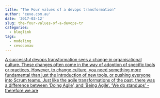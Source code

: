 ```yaml
---
title: "The Four values of a devops transformation"
author: 'cevo.com.au'
date: '2017-03-12'
slug: the-four-values-of-a-devops-tr
categories:
  - bloglink
tags:
  - modeling
  - cevocomau
---
```


[A successful devops transformation sees a change in organisational culture. These changes often come in the way of adoption of specific tools or practices. However, to change culture, you need something more fundamental than just the introduction of new tools, or pushing everyone into Scrum teams. Just like the agile transformations of the past, there was a difference between ‘Doing Agile’, and ‘Being Agile’. ‘We do standups’ - therefore we are<i class="fas fa-external-link-alt"></i>](https://cevo.com.au/devops/2017/03/12/four-values-of-devops.html)


